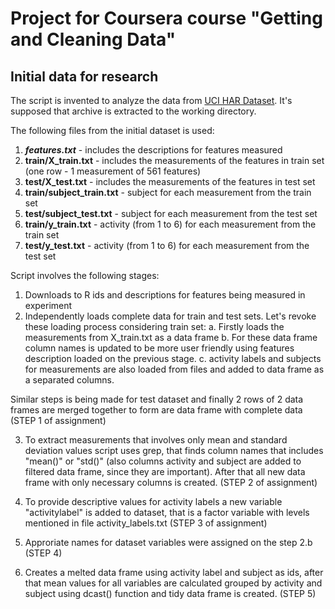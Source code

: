 Project for Coursera course **"Getting and Cleaning Data"**
========================================

## Initial data for research
The script is invented to analyze the data from [UCI HAR Dataset](https://d396qusza40orc.cloudfront.net/getdata%2Fprojectfiles%2FUCI%20HAR%20Dataset.zip). It's supposed that archive is extracted to the working directory.

The following files from the initial dataset is used:
  1. ***features.txt*** - includes the descriptions for features measured
  2. **train/X_train.txt** - includes the measurements of the features in train set (one row - 1 measurement of 561 features)
  3. **test/X_test.txt** - includes the measurements of the features in test set
  4. **train/subject_train.txt** - subject for each measurement from the train set
  5. **test/subject_test.txt** - subject for each measurement from the test set
  6. **train/y_train.txt** - activity (from 1 to 6) for each measurement from the train set
  7. **test/y_test.txt** - activity (from 1 to 6) for each measurement from the test set

Script involves the following stages:
1. Downloads to R ids and descriptions for features being measured in experiment
2. Independently loads complete data for train and test sets. Let's revoke these loading process considering train set:
    a. Firstly loads the measurements from X_train.txt as a data frame 
    b. For these data frame column names is updated to be more user friendly using features description loaded on the previous stage.
    c. activity labels and subjects for measurements are also loaded from files and added to data frame as a separated columns.
  
  Similar steps is being made for test dataset and finally 2 rows of 2 data frames are merged together to form are data frame with complete data (STEP 1 of assignment)

3. To extract measurements that involves only mean and standard deviation values script uses grep, that finds column names that includes "mean()" or "std()" (also columns activity and subject are added to filtered data frame, since they are important). After that all new data frame with only necessary columns is created. (STEP 2 of assignment)

4. To provide descriptive values for activity labels a new variable "activitylabel" is added to dataset, that is a factor variable with levels mentioned in file activity_labels.txt (STEP 3 of assignment)

5. Approriate names for dataset variables were assigned on the step 2.b (STEP 4)

6. Creates a melted data frame using activity label and subject as ids, after that mean values for all variables are calculated grouped by activity and subject using dcast() function and tidy data frame is created. (STEP 5)

